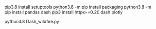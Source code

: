 pip3.8 install setuptools
python3.8 -m pip install packaging
python3.8 -m pip install pandas dash
pip3 install httpx==0.20 dash plotly



python3.8 Dash_wildfire.py
